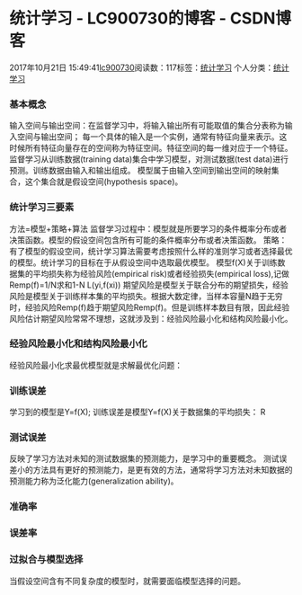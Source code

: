 # 统计学习 - LC900730的博客 - CSDN博客
2017年10月21日 15:49:41[lc900730](https://me.csdn.net/LC900730)阅读数：117标签：[统计学习](https://so.csdn.net/so/search/s.do?q=统计学习&t=blog)
个人分类：[统计学习](https://blog.csdn.net/LC900730/article/category/7240225)
### 基本概念
输入空间与输出空间：在监督学习中，将输入输出所有可能取值的集合分表称为输入空间与输出空间；
每一个具体的输入是一个实例，通常有特征向量来表示。这时候所有特征向量存在的空间称为特征空间。特征空间的每一维对应于一个特征。
监督学习从训练数据(training data)集合中学习模型，对测试数据(test data)进行预测。训练数据由输入和输出组成。
模型属于由输入空间到输出空间的映射集合，这个集合就是假设空间(hypothesis space)。
### 统计学习三要素
方法=模型+策略+算法
监督学习过程中：模型就是所要学习的条件概率分布或者决策函数。模型的假设空间包含所有可能的条件概率分布或者决策函数。 
策略：有了模型的假设空间，统计学习算法需要考虑按照什么样的准则学习或者选择最优的模型。统计学习的目标在于从假设空间中选取最优模型。
模型f(X)关于训练数据集的平均损失称为经验风险(empirical risk)或者经验损失(empirical loss),记做Remp(f)=1/N求和1-N L(yi,f(xi))
期望风险是模型关于联合分布的期望损失，经验风险是模型关于训练样本集的平均损失。根据大数定律，当样本容量N趋于无穷时，经验风险Remp(f)趋于期望风险Remp(f)。但是训练样本数目有限，因此经验风险估计期望风险常常不理想，这就涉及到：经验风险最小化和结构风险最小化。
### 经验风险最小化和结构风险最小化
经验风险最小化求最优模型就是求解最优化问题：
### 训练误差
学习到的模型是Y=f(X); 
训练误差是模型Y=f(X)关于数据集的平均损失： 
    R
### 测试误差
反映了学习方法对未知的测试数据集的预测能力，是学习中的重要概念。 
测试误差小的方法具有更好的预测能力，是更有效的方法，通常将学习方法对未知数据的预测能力称为泛化能力(generalization ability)。
### 准确率
### 误差率
### 过拟合与模型选择
当假设空间含有不同复杂度的模型时，就需要面临模型选择的问题。
